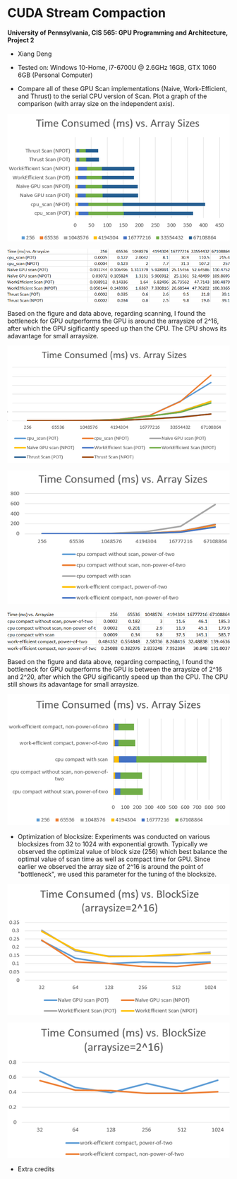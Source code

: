 CUDA Stream Compaction
======================

**University of Pennsylvania, CIS 565: GPU Programming and Architecture, Project 2**

* Xiang Deng
* Tested on:  Windows 10-Home, i7-6700U @ 2.6GHz 16GB, GTX 1060 6GB (Personal Computer)

 
* Compare all of these GPU Scan implementations (Naive, Work-Efficient, and Thrust) to the serial CPU version of Scan. Plot a graph of the comparison (with array size on the independent axis).

![](images/1.PNG)

![](images/7.PNG)

Based on the figure and data above, regarding scanning, I found the bottleneck for GPU outperforms the GPU is around the arraysize of 2^16, after which the GPU sigificantly speed up than the CPU.
The CPU shows its adavantage for small arraysize.

![](images/2.PNG)

![](images/3.PNG)

![](images/8.PNG)

Based on the figure and data above, regarding compacting, I found the bottleneck for GPU outperforms the GPU is between the arraysize of 2^16 and 2^20, after which the GPU sigificantly speed up than the CPU.
The CPU still shows its adavantage for small arraysize.

![](images/4.PNG)


* Optimization of blocksize:
Experiments was conducted on various blocksizes from 32 to 1024 with exponential growth. Typically we observed the optimizal value of block size (256) which best 
balance the optimal value of scan time as well as compact time for GPU. Since earlier we observed the array size of 2^16 is around the point of "bottleneck", we 
used this parameter for the tuning of the blocksize.

![](images/5.PNG)

![](images/6.PNG)

* Extra credits
